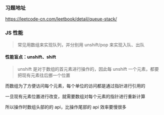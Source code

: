 ### 习题地址

https://leetcode-cn.com/leetbook/detail/queue-stack/

### JS 性能

> 常见用数组来实现队列，并分别用 unshift/pop 来实现入队、出队

#### 性能盲点：unshift、shift

> unshift 是对于数组的首元素进行操作的，因此每 unshift 一个元素，都要把现有元素往后挪一个位置

而数组为了方便访问每个元素，每个单位的访问都是通过指针进行引用的

一旦现有元素位置进行改变，就需要数组对每个元素的指针进行重新计算

所以操作时数组头部的的 api，比操作尾部的 api 效率要慢很多
